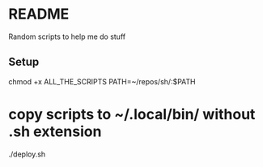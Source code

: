 # README

Random scripts to help me do stuff

## Setup

chmod +x ALL_THE_SCRIPTS
PATH=~/repos/sh/:$PATH

# copy scripts to ~/.local/bin/ without .sh extension
./deploy.sh 
